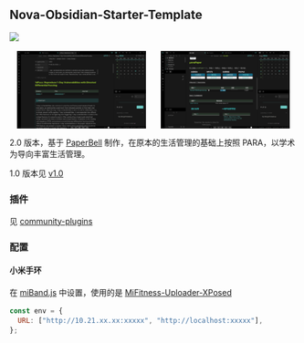 ## Nova-Obsidian-Starter-Template

![](docs/1.png)

<div style="display: flex; justify-content: space-around;">
  <img src="docs/2.png" alt="Image 2" style="width: 45%;">
  <img src="docs/3.png" alt="Image 3" style="width: 45%;">
</div>

2.0 版本，基于 [PaperBell](https://github.com/SongshGeo/Obsidian-PaperBell) 制作，在原本的生活管理的基础上按照 PARA，以学术为导向丰富生活管理。

1.0 版本见 [v1.0](https://github.com/MuelNova/Nova-Obsidian-Starter-Template/tree/5191ef4b6e3c2ba010c83a7f5cc40cef99f037e8)

### 插件

见 [community-plugins](.obsidian/community-plugins.json)

### 配置

#### 小米手环

在 [miBand.js](Template/scripts/miBand.js) 中设置，使用的是 [MiFitness-Uploader-XPosed](https://github.com/MuelNova/MiFitness-Uploader-XPosed)

```javascript
const env = {
  URL: ["http://10.21.xx.xx:xxxxx", "http://localhost:xxxxx"],
};
```
